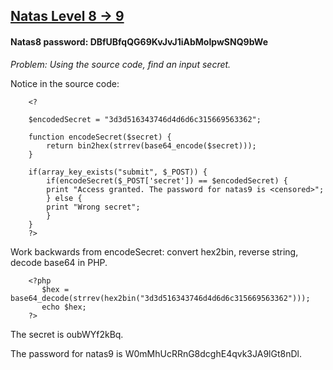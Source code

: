 ## [Natas Level 8 -> 9](http://natas8.natas.labs.overthewire.org)

#### Natas8 password: DBfUBfqQG69KvJvJ1iAbMoIpwSNQ9bWe

_Problem: Using the source code, find an input secret._

Notice in the source code:

        <?

        $encodedSecret = "3d3d516343746d4d6d6c315669563362";

        function encodeSecret($secret) {
            return bin2hex(strrev(base64_encode($secret)));
        }

        if(array_key_exists("submit", $_POST)) {
            if(encodeSecret($_POST['secret']) == $encodedSecret) {
            print "Access granted. The password for natas9 is <censored>";
            } else {
            print "Wrong secret";
            }
        }
        ?>
        
Work backwards from encodeSecret: convert hex2bin, reverse string, decode base64 in PHP.

        <?php
           $hex = base64_decode(strrev(hex2bin("3d3d516343746d4d6d6c315669563362")));
           echo $hex;
        ?>

The secret is oubWYf2kBq.

The password for natas9 is W0mMhUcRRnG8dcghE4qvk3JA9lGt8nDl.
